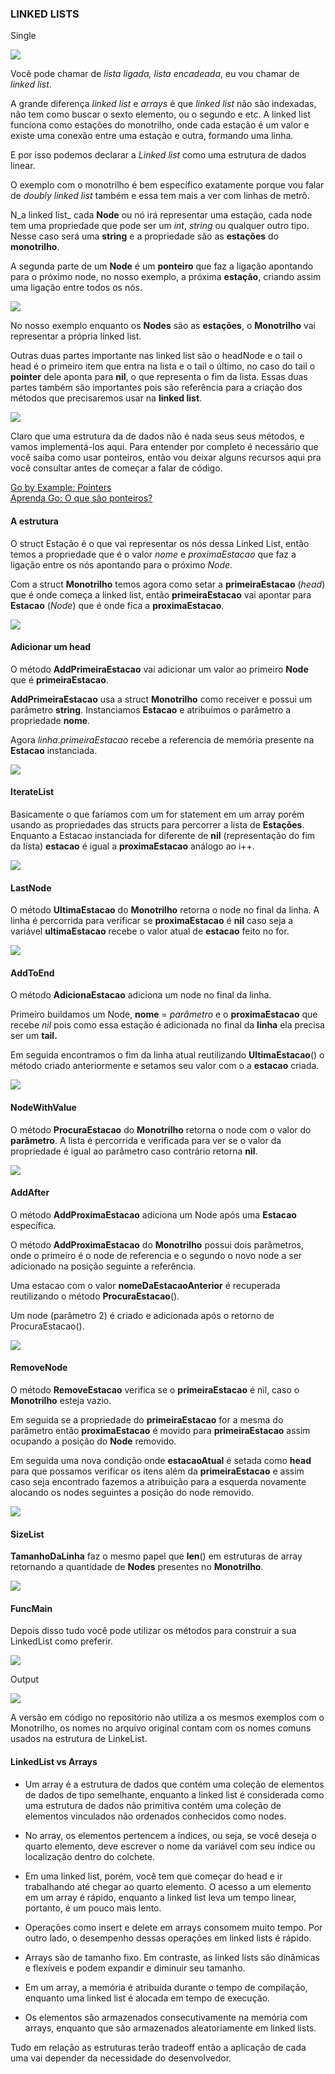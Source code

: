 ### LINKED LISTS

Single

![](https://cdn-images-1.medium.com/max/800/1*pC4OofsOSxQj3K_3cDM3dg.png)

Você pode chamar de _lista ligada, lista encadeada_, eu vou chamar de _linked list_.

A grande diferença _linked list_ e _arrays_ é que _linked list_ não são indexadas, não tem como buscar o sexto elemento, ou o segundo e etc. A linked list funciona como estações do monotrilho, onde cada estação é um valor e existe uma conexão entre uma estação e outra, formando uma linha.

E por isso podemos declarar a _Linked list_ como uma estrutura de dados linear.

O exemplo com o monotrilho é bem específico exatamente porque vou falar de _doubly linked list_ também e essa tem mais a ver com linhas de metrô.

N_a linked list_ cada **Node** ou nó irá representar uma estação, cada node tem uma propriedade que pode ser um _int_, _string_ ou qualquer outro tipo. Nesse caso será uma **string** e a propriedade são as **estações** do **monotrilho**.

A segunda parte de um **Node** é um **ponteiro** que faz a ligação apontando para o próximo node, no nosso exemplo, a próxima **estação**, criando assim uma ligação entre todos os nós.

![](https://cdn-images-1.medium.com/max/800/1*UDg8GhUQD8X-_2DxVK-KAw.png)

No nosso exemplo enquanto os **Nodes** são as **estações**, o **Monotrilho** vai representar a própria linked list.

Outras duas partes importante nas linked list são o headNode e o tail o head é o primeiro item que entra na lista e o tail o último, no caso do tail o **pointer** dele aponta para **nil**, o que representa o fim da lista. Essas duas partes também são importantes pois são referência para a criação dos métodos que precisaremos usar na **linked list**.

![](https://cdn-images-1.medium.com/max/800/1*V89SwrMrm2agrgn1Ymk0og.png)

Claro que uma estrutura da de dados não é nada seus seus métodos, e vamos implementá-los aqui. Para entender por completo é necessário que você saiba como usar ponteiros, então vou deixar alguns recursos aqui pra você consultar antes de começar a falar de código.

[Go by Example: Pointers](https://gobyexample.com/pointers)  
[Aprenda Go: O que são ponteiros?](https://www.youtube.com/watch?v=l2YJ-5GpGr8)

#### A estrutura

  

O struct Estação é o que vai representar os nós dessa Linked List, então temos a propriedade que é o valor _nome_ e _proximaEstacao_ que faz a ligação entre os nós apontando para o próximo _Node_.

Com a struct **Monotrilho** temos agora como setar a **primeiraEstacao** (_head_) que é onde começa a linked list, então **primeiraEstacao** vai apontar para **Estacao** (_Node_) que é onde fica a **proximaEstacao**.

![](https://cdn-images-1.medium.com/max/800/1*YYSdowi88jCwKCDAh2O_eQ.png)

#### Adicionar um head

  

O método **AddPrimeiraEstacao** vai adicionar um valor ao primeiro **Node** que é **primeiraEstacao**.

**AddPrimeiraEstacao** usa a struct **Monotrilho** como receiver e possui um parâmetro **string**. Instanciamos **Estacao** e atribuímos o parâmetro a propriedade **nome**.

Agora _linha.primeiraEstacao_ recebe a referencia de memória presente na **Estacao** instanciada.

![](https://cdn-images-1.medium.com/max/800/1*_GnsMeyv5zODTo7e1tyXhQ.png)

#### IterateList

  

Basicamente o que faríamos com um for statement em um array porém usando as propriedades das structs para percorrer a lista de **Estações**.  
Enquanto a Estacao instanciada for diferente de **nil** (representação do fim da lista) **estacao** é igual a **proximaEstacao** análogo ao i++.

![](https://cdn-images-1.medium.com/max/800/1*hkWR9tGSmQ2IsRsXaw8Khg.png)

#### LastNode

  

O método **UltimaEstacao** do **Monotrilho** retorna o node no final da linha. A linha é percorrida para verificar se **proximaEstacao** é **nil** caso seja a variável **ultimaEstacao** recebe o valor atual de **estacao** feito no for.

![](https://cdn-images-1.medium.com/max/800/1*SrS_ZToG2wJdurCNuFd0Ag.png)

#### AddToEnd

  

O método **AdicionaEstacao** adiciona um node no final da linha.

Primeiro buildamos um Node, **nome** = _parâmetro_ e o **proximaEstacao** que recebe _nil_ pois como essa estação é adicionada no final da **linha** ela precisa ser um **tail.**

Em seguida encontramos o fim da linha atual reutilizando **UltimaEstacao**() o método criado anteriormente e setamos seu valor com o a **estacao** criada.

![](https://cdn-images-1.medium.com/max/800/1*51btxEhiHDqi1RVzOHtQlQ.png)

#### NodeWithValue

  

O método **ProcuraEstacao** do **Monotrilho** retorna o node com o valor do **parâmetro**. A lista é percorrida e verificada para ver se o valor da propriedade é igual ao parâmetro caso contrário retorna **nil**.

![](https://cdn-images-1.medium.com/max/800/1*PcW6E39we4kypRcb8Z9rpA.png)

#### AddAfter

  

O método **AddProximaEstacao** adiciona um Node após uma **Estacao** específica.

O método **AddProximaEstacao** do **Monotrilho** possui dois parâmetros, onde o primeiro é o node de referencia e o segundo o novo node a ser adicionado na posição seguinte a referência.

Uma estacao com o valor **nomeDaEstacaoAnterior** é recuperada reutilizando o método **ProcuraEstacao**().

Um node (parâmetro 2) é criado e adicionada após o retorno de ProcuraEstacao().

![](https://cdn-images-1.medium.com/max/800/1*QDGjOopnL07eONhwm62WzA.png)

#### RemoveNode

  

O método **RemoveEstacao** verifica se o **primeiraEstacao** é nil, caso o **Monotrilho** esteja vazio.

Em seguida se a propriedade do **primeiraEstacao** for a mesma do parâmetro então **proximaEstacao** é movido para **primeiraEstacao** assim ocupando a posição do **Node** removido.

Em seguida uma nova condição onde **estacaoAtual** é setada como **head** para que possamos verificar os itens além da **primeiraEstacao** e assim caso seja encontrado fazemos a atribuição para a esquerda novamente alocando os nodes seguintes a posição do node removido.

![](https://cdn-images-1.medium.com/max/800/1*Krs67Ns0IqHJspHjU6oGIQ.png)

#### SizeList

  

**TamanhoDaLinha** faz o mesmo papel que **len**() em estruturas de array retornando a quantidade de **Nodes** presentes no **Monotrilho**.

![](https://cdn-images-1.medium.com/max/800/1*zN1OSseP8r_6TjmQJ4D1vQ.png)

#### FuncMain

  

Depois disso tudo você pode utilizar os métodos para construir a sua LinkedList como preferir.

![](https://cdn-images-1.medium.com/max/800/1*BX3JGQ868P47nA1yyWGt8A.png)

Output

![](https://cdn-images-1.medium.com/max/800/1*naXrVJgxxdgsmzI11ZvXiQ.png)

A versão em código no repositório não utiliza a os mesmos exemplos com o Monotrilho, os nomes no arquivo original contam com os nomes comuns usados na estrutura de LinkeList.

#### LinkedList vs Arrays

- Um array é a estrutura de dados que contém uma coleção de elementos de dados de tipo semelhante, enquanto a linked list é considerada como uma estrutura de dados não primitiva contém uma coleção de elementos vinculados não ordenados conhecidos como nodes.

- No array, os elementos pertencem a índices, ou seja, se você deseja o quarto elemento, deve escrever o nome da variável com seu índice ou localização dentro do colchete.

- Em uma linked list, porém, você tem que começar do head e ir trabalhando até chegar ao quarto elemento. O acesso a um elemento em um array é rápido, enquanto a linked list leva um tempo linear, portanto, é um pouco mais lento.

- Operações como insert e delete em arrays consomem muito tempo. Por outro lado, o desempenho dessas operações em linked lists é rápido.

- Arrays são de tamanho fixo. Em contraste, as linked lists são dinâmicas e flexíveis e podem expandir e diminuir seu tamanho.

- Em um array, a memória é atribuída durante o tempo de compilação, enquanto uma linked list é alocada em tempo de execução.

- Os elementos são armazenados consecutivamente na memória com arrays, enquanto que são armazenados aleatoriamente em linked lists.


Tudo em relação as estruturas terão tradeoff então a aplicação de cada uma vai depender da necessidade do desenvolvedor.
